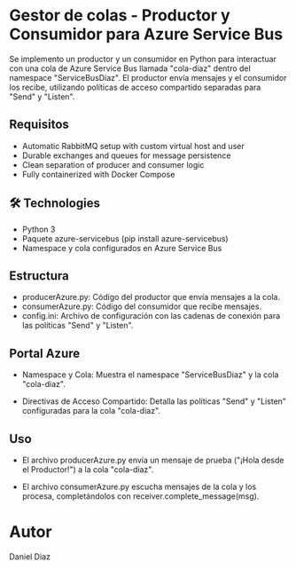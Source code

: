 # Gestor de colas - Productor y Consumidor para Azure Service Bus

Se implemento un productor y un consumidor en Python para interactuar con una cola de Azure Service Bus llamada "cola-diaz" dentro del namespace "ServiceBusDiaz". El productor envía mensajes y el consumidor los recibe, utilizando políticas de acceso compartido separadas para "Send" y "Listen".

## Requisitos
- Automatic RabbitMQ setup with custom virtual host and user
- Durable exchanges and queues for message persistence
- Clean separation of producer and consumer logic
- Fully containerized with Docker Compose

## 🛠 Technologies
- Python 3
- Paquete azure-servicebus (pip install azure-servicebus)
- Namespace y cola configurados en Azure Service Bus

## Estructura
- producerAzure.py: Código del productor que envía mensajes a la cola.
- consumerAzure.py: Código del consumidor que recibe mensajes.
- config.ini: Archivo de configuración con las cadenas de conexión para   las políticas "Send" y "Listen".

## Portal Azure
- Namespace y Cola: Muestra el namespace "ServiceBusDiaz" y la cola "cola-diaz".

- Directivas de Acceso Compartido: Detalla las políticas "Send" y "Listen" configuradas para la cola "cola-diaz".

## Uso
- El archivo producerAzure.py envía un mensaje de prueba ("¡Hola desde el Productor!") a la cola "cola-diaz".

- El archivo consumerAzure.py escucha mensajes de la cola y los procesa, completándolos con receiver.complete_message(msg).

# Autor
Daniel Diaz